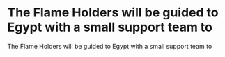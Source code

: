 # The Flame Holders will be guided to Egypt with a small support team to

The Flame Holders will be guided to Egypt with a small support team to